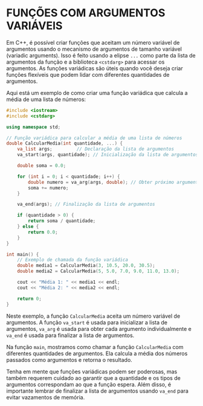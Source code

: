 # FUNÇÕES COM ARGUMENTOS VARIÁVEIS
Em C++, é possível criar funções que aceitam um número variável de argumentos usando o mecanismo de argumentos de tamanho variável (variadic arguments). Isso é feito usando a elipse `...` como parte da lista de argumentos da função e a biblioteca `<cstdarg>` para acessar os argumentos. As funções variádicas são úteis quando você deseja criar funções flexíveis que podem lidar com diferentes quantidades de argumentos.

Aqui está um exemplo de como criar uma função variádica que calcula a média de uma lista de números:

```cpp
#include <iostream>
#include <cstdarg>

using namespace std;

// Função variádica para calcular a média de uma lista de números
double CalcularMedia(int quantidade, ...) {
    va_list args;         // Declaração da lista de argumentos
    va_start(args, quantidade); // Inicialização da lista de argumentos

    double soma = 0.0;

    for (int i = 0; i < quantidade; i++) {
        double numero = va_arg(args, double); // Obter próximo argumento
        soma += numero;
    }

    va_end(args); // Finalização da lista de argumentos

    if (quantidade > 0) {
        return soma / quantidade;
    } else {
        return 0.0;
    }
}

int main() {
    // Exemplo de chamada da função variádica
    double media1 = CalcularMedia(3, 10.5, 20.0, 30.5);
    double media2 = CalcularMedia(5, 5.0, 7.0, 9.0, 11.0, 13.0);

    cout << "Média 1: " << media1 << endl;
    cout << "Média 2: " << media2 << endl;

    return 0;
}
```

Neste exemplo, a função `CalcularMedia` aceita um número variável de argumentos. A função `va_start` é usada para inicializar a lista de argumentos, `va_arg` é usada para obter cada argumento individualmente e `va_end` é usada para finalizar a lista de argumentos.

Na função `main`, mostramos como chamar a função `CalcularMedia` com diferentes quantidades de argumentos. Ela calcula a média dos números passados como argumentos e retorna o resultado.

Tenha em mente que funções variádicas podem ser poderosas, mas também requerem cuidado ao garantir que a quantidade e os tipos de argumentos correspondam ao que a função espera. Além disso, é importante lembrar de finalizar a lista de argumentos usando `va_end` para evitar vazamentos de memória.